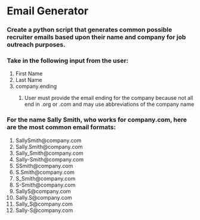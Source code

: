 <H1>Email Generator</H1>
<h3>Create a python script that generates common possible recruiter emails based upon their name and company for job outreach purposes.</h3>
<h3>Take in the following input from the user:</h3>
<ol>
  <li>First Name</li>
  <li>Last Name</li>
  <li>company.ending</li>
  <ol>
    <li>User must provide the email ending for the company because not all end in .org or .com and may use abbreviations of the company name</li>
  </ol>
</ol>
<h3>For the name Sally Smith, who works for company.com, here are the most common email formats:</h3>
<ol>
  <li>SallySmith@company.com</li>
  <li>Sally.Smith@company.com</li>
  <li>Sally_Smith@company.com</li>
  <li>Sally-Smith@company.com</li>
  <li>SSmith@company.com</li>
  <li>S.Smith@company.com</li>
  <li>S_Smith@company.com</li>
  <li>S-Smith@company.com</li>
  <li>SallyS@company.com</li>
  <li>Sally.S@company.com</li>
  <li>Sally_S@company.com</li>
  <li>Sally-S@company.com</li>
</ol>

